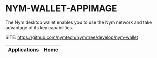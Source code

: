 # NYM-WALLET-APPIMAGE
 
 The Nym desktop wallet enables you to use the Nym network and  take advantage of its key capabilities.
 
 SITE: https://github.com/nymtech/nym/tree/develop/nym-wallet

 | [Applications](https://portable-linux-apps.github.io/apps.html) | [Home](https://portable-linux-apps.github.io)
 | --- | --- |
